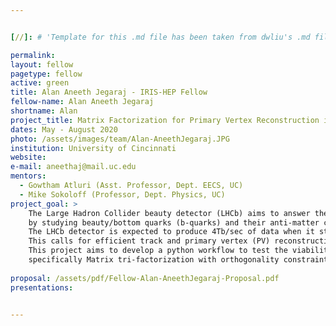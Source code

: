 ```yaml
---


[//]: # 'Template for this .md file has been taken from dwliu's .md file'

permalink: 
layout: fellow
pagetype: fellow
active: green
title: Alan Aneeth Jegaraj - IRIS-HEP Fellow
fellow-name: Alan Aneeth Jegaraj
shortname: Alan
project_title: Matrix Factorization for Primary Vertex Reconstruction in LHCb
dates: May - August 2020
photo: /assets/images/team/Alan-AneethJegaraj.JPG
institution: University of Cincinnati
website:
e-mail: aneethaj@mail.uc.edu
mentors:
  - Gowtham Atluri (Asst. Professor, Dept. EECS, UC)
  - Mike Sokoloff (Professor, Dept. Physics, UC) 
project_goal: > 
	The Large Hadron Collider beauty detector (LHCb) aims to answer the question “Why is matter more prevalent than anti-matter in the observable Universe” 
	by studying beauty/bottom quarks (b-quarks) and their anti-matter counterpart (b anti-quarks) which were abundant at the time after Big-Bang. 
	The LHCb detector is expected to produce 4Tb/sec of data when it starts running in 2021 after the LS2 maintenance is completed.
 	This calls for efficient track and primary vertex (PV) reconstruction algorithms to analyze data effectively within a practical time frame using relatively low powered computers. 
	This project aims to develop a python workflow to test the viability of matrix factorization for PV identification, 
	specifically Matrix tri-factorization with orthogonality constraints 
  
proposal: /assets/pdf/Fellow-Alan-AneethJegaraj-Proposal.pdf
presentations:


---
```

